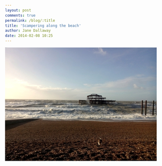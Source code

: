 ```yaml
---
layout: post
comments: true
permalink: /blog/:title
title: 'Scampering along the beach'
author: Jane Dallaway
date: 2014-02-08 10:25
---
```


<div><a href="/media/tp_IMG_20140208_102405.JPG"><img src="/media/tp_thumb_IMG_20140208_102405.JPG" width="500" height="375"/></a></div>


  
      
